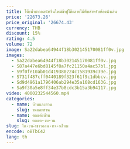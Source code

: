 ```yaml
---
title: โต๊ะน้ำชาวอลนัทจีนใหม่ผ้าปูโต๊ะลายไม้ทึบสำหรับห้องนั่งเล่น
price: '22673.26'
price_original: '26674.43'
currency: THB
discount: 15%
rating: 4.5
volume: 72
image: Sa22dabea64944f18b302145170081ff0v.jpg
images:
  - Sa22dabea64944f18b302145170081ff0v.jpg
  - S87a447e6bd8145f8a7fc21150a4ac57bl.jpg
  - S9f0fe10ab01d419380224c1581939c39e.jpg
  - S731f487cff0440189f323f61f9c1dbbcv.jpg
  - Sd9d4961a1796406ab294e35a168cd163G.jpg
  - Sa9f30a5e8ff34e37b8cdc3b15a3b94117.jpg
video: 4000232544560.mp4
categories:
  - name: บ้านและสวน
    slug: านและสวน
  - name: ตกแต่งบ้าน
    slug: ตกแต-งบ-าน
slug: โต-ะน-ำชาวอลน-ทจ-นใหม
encode: oBTbC42
lang: th
---
```

  